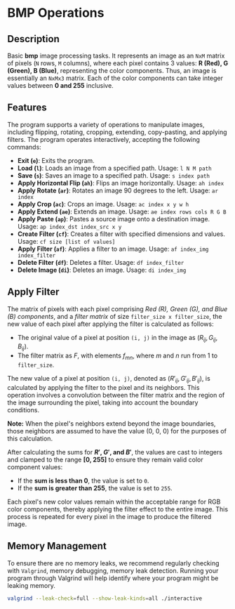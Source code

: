 # BMP Operations

## Description

Basic **bmp** image processing tasks. It represents an image as an `NxM` matrix of pixels (`N` rows, `M` columns), where each pixel contains 3 values: **R (Red), G (Green), B (Blue)**, representing the color components. Thus, an image is essentially an `NxMx3` matrix. Each of the color components can take integer values between **0 and 255** inclusive.

## Features

The program supports a variety of operations to manipulate images, including flipping, rotating, cropping, extending, copy-pasting, and applying filters.
The program operates interactively, accepting the following commands:

- **Exit (`e`)**: Exits the program.
- **Load (`l`)**: Loads an image from a specified path. Usage: `l N M path`
- **Save (`s`)**: Saves an image to a specified path. Usage: `s index path`
- **Apply Horizontal Flip (`ah`)**: Flips an image horizontally. Usage: `ah index`
- **Apply Rotate (`ar`)**: Rotates an image 90 degrees to the left. Usage: `ar index`
- **Apply Crop (`ac`)**: Crops an image. Usage: `ac index x y w h`
- **Apply Extend (`ae`)**: Extends an image. Usage: `ae index rows cols R G B`
- **Apply Paste (`ap`)**: Pastes a source image onto a destination image. Usage: `ap index_dst index_src x y`
- **Create Filter (`cf`)**: Creates a filter with specified dimensions and values. Usage: `cf size [list of values]`
- **Apply Filter (`af`)**: Applies a filter to an image. Usage: `af index_img index_filter`
- **Delete Filter (`df`)**: Deletes a filter. Usage: `df index_filter`
- **Delete Image (`di`)**: Deletes an image. Usage: `di index_img`

## Apply Filter

The matrix of pixels with each pixel comprising *Red (R), Green (G), and Blue (B) components*, and a *filter matrix* of size `filter_size x filter_size`, the new value of each pixel after applying the filter is calculated as follows:

- The original value of a pixel at position `(i, j)` in the image as $(R_{ij}, G_{ij}, B_{ij})$.
- The filter matrix as $F$, with elements $f_{mn}$, where $m$ and $n$ run from 1 to `filter_size`.

The new value of a pixel at position `(i, j)`, denoted as $(R'_{ij}, G'_{ij}, B'_{ij})$, is calculated by applying the filter to the pixel and its neighbors. This operation involves a convolution between the filter matrix and the region of the image surrounding the pixel, taking into account the boundary conditions.

**Note:** When the pixel's neighbors extend beyond the image boundaries, those neighbors are assumed to have the value (0, 0, 0) for the purposes of this calculation.

After calculating the sums for **$R'$, $G'$, and $B'$**, the values are cast to integers and clamped to the range **[0, 255]** to ensure they remain valid color component values:

- If the **sum is less than 0**, the value is set to `0`.
- If the **sum is greater than 255**, the value is set to `255`.

Each pixel's new color values remain within the acceptable range for RGB color components, thereby applying the filter effect to the entire image. This process is repeated for every pixel in the image to produce the filtered image.

## Memory Management

To ensure there are no memory leaks, we recommend regularly checking with `Valgrind`,  memory debugging, memory leak detection. Running your program through Valgrind will help identify where your program might be leaking memory.

```bash
valgrind --leak-check=full --show-leak-kinds=all ./interactive
```

